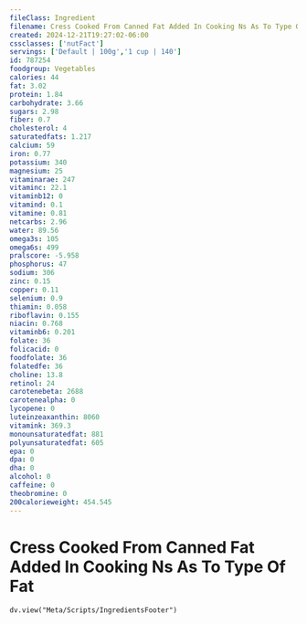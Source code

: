 ```yaml
---
fileClass: Ingredient
filename: Cress Cooked From Canned Fat Added In Cooking Ns As To Type Of Fat
created: 2024-12-21T19:27:02-06:00
cssclasses: ['nutFact']
servings: ['Default | 100g','1 cup | 140']
id: 787254
foodgroup: Vegetables
calories: 44
fat: 3.02
protein: 1.84
carbohydrate: 3.66
sugars: 2.98
fiber: 0.7
cholesterol: 4
saturatedfats: 1.217
calcium: 59
iron: 0.77
potassium: 340
magnesium: 25
vitaminarae: 247
vitaminc: 22.1
vitaminb12: 0
vitamind: 0.1
vitamine: 0.81
netcarbs: 2.96
water: 89.56
omega3s: 105
omega6s: 499
pralscore: -5.958
phosphorus: 47
sodium: 306
zinc: 0.15
copper: 0.11
selenium: 0.9
thiamin: 0.058
riboflavin: 0.155
niacin: 0.768
vitaminb6: 0.201
folate: 36
folicacid: 0
foodfolate: 36
folatedfe: 36
choline: 13.8
retinol: 24
carotenebeta: 2688
carotenealpha: 0
lycopene: 0
luteinzeaxanthin: 8060
vitamink: 369.3
monounsaturatedfat: 881
polyunsaturatedfat: 605
epa: 0
dpa: 0
dha: 0
alcohol: 0
caffeine: 0
theobromine: 0
200calorieweight: 454.545
---
```


# Cress Cooked From Canned Fat Added In Cooking Ns As To Type Of Fat

```dataviewjs
dv.view("Meta/Scripts/IngredientsFooter")
```